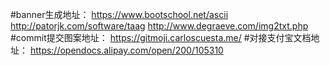#banner生成地址：
https://www.bootschool.net/ascii
http://patorjk.com/software/taag
http://www.degraeve.com/img2txt.php
#commit提交图案地址：
https://gitmoji.carloscuesta.me/
#对接支付宝文档地址：
https://opendocs.alipay.com/open/200/105310